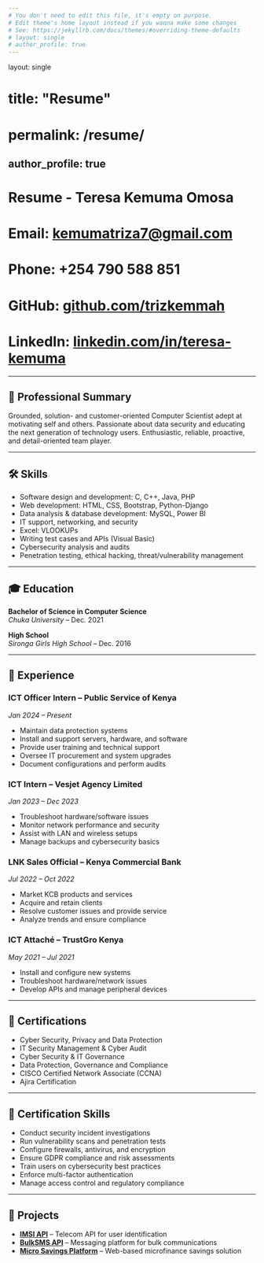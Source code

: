 ```yaml
---
# You don't need to edit this file, it's empty on purpose.
# Edit theme's home layout instead if you wanna make some changes
# See: https://jekyllrb.com/docs/themes/#overriding-theme-defaults
# layout: single
# author_profile: true
---
```


layout: single
# title: "Resume"
# permalink: /resume/
author_profile: true
---

# Resume - Teresa Kemuma Omosa

# **Email:** [kemumatriza7@gmail.com](mailto:kemumatriza7@gmail.com)  
# **Phone:** +254 790 588 851  
# **GitHub:** [github.com/trizkemmah](https://github.com/trizkemmah)  
# **LinkedIn:** [linkedin.com/in/teresa-kemuma](https://www.linkedin.com/in/teresa-kemuma)

---

## 🧠 Professional Summary

Grounded, solution- and customer-oriented Computer Scientist adept at motivating self and others. Passionate about data security and educating the next generation of technology users. Enthusiastic, reliable, proactive, and detail-oriented team player.

---

## 🛠️ Skills

- Software design and development: C, C++, Java, PHP  
- Web development: HTML, CSS, Bootstrap, Python-Django  
- Data analysis & database development: MySQL, Power BI  
- IT support, networking, and security  
- Excel: VLOOKUPs  
- Writing test cases and APIs (Visual Basic)  
- Cybersecurity analysis and audits  
- Penetration testing, ethical hacking, threat/vulnerability management

---

## 🎓 Education

**Bachelor of Science in Computer Science**  
*Chuka University* – Dec. 2021  

**High School**  
*Sironga Girls High School* – Dec. 2016  

---

## 💼 Experience

### ICT Officer Intern – Public Service of Kenya  
*Jan 2024 – Present*  
- Maintain data protection systems  
- Install and support servers, hardware, and software  
- Provide user training and technical support  
- Oversee IT procurement and system upgrades  
- Document configurations and perform audits

### ICT Intern – Vesjet Agency Limited  
*Jan 2023 – Dec 2023*  
- Troubleshoot hardware/software issues  
- Monitor network performance and security  
- Assist with LAN and wireless setups  
- Manage backups and cybersecurity basics  

### LNK Sales Official – Kenya Commercial Bank  
*Jul 2022 – Oct 2022*  
- Market KCB products and services  
- Acquire and retain clients  
- Resolve customer issues and provide service  
- Analyze trends and ensure compliance

### ICT Attaché – TrustGro Kenya  
*May 2021 – Jul 2021*  
- Install and configure new systems  
- Troubleshoot hardware/network issues  
- Develop APIs and manage peripheral devices

---

## 📜 Certifications

- Cyber Security, Privacy and Data Protection  
- IT Security Management & Cyber Audit  
- Cyber Security & IT Governance  
- Data Protection, Governance and Compliance  
- CISCO Certified Network Associate (CCNA)  
- Ajira Certification  

---

## 🧪 Certification Skills

- Conduct security incident investigations  
- Run vulnerability scans and penetration tests  
- Configure firewalls, antivirus, and encryption  
- Ensure GDPR compliance and risk assessments  
- Train users on cybersecurity best practices  
- Enforce multi-factor authentication  
- Manage access control and regulatory compliance  

---

## 🧩 Projects

- **[IMSI API](https://github.com/trizkemmah/Imsi-Api)** – Telecom API for user identification  
- **[BulkSMS API](https://github.com/trizkemmah/BulkSms)** – Messaging platform for bulk communications  
- **[Micro Savings Platform](https://github.com/trizkemmah/MicroSavings)** – Web-based microfinance savings solution


